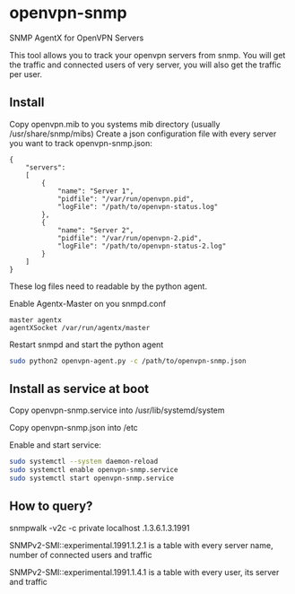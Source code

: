# openvpn-snmp
SNMP AgentX for OpenVPN Servers

This tool allows you to track your openvpn servers from snmp. You will get the traffic and connected users of very server, you will also get the traffic per user.

## Install
Copy openvpn.mib to you systems mib directory (usually /usr/share/snmp/mibs)
Create a json configuration file with every server you want to track
openvpn-snmp.json:
```
{
	"servers": 
	[
		{
			"name": "Server 1",
			"pidfile": "/var/run/openvpn.pid",
			"logFile": "/path/to/openvpn-status.log"
		},
		{
			"name": "Server 2",
			"pidfile": "/var/run/openvpn-2.pid",
			"logFile": "/path/to/openvpn-status-2.log"
		}
	]
}
```
These log files need to readable by the python agent.

Enable Agentx-Master on you snmpd.conf
```
master agentx
agentXSocket /var/run/agentx/master
```
Restart snmpd and start the python agent
```bash
sudo python2 openvpn-agent.py -c /path/to/openvpn-snmp.json
```

## Install as service at boot
Copy openvpn-snmp.service into /usr/lib/systemd/system

Copy openvpn-snmp.json into /etc

Enable and start service:
```bash
sudo systemctl --system daemon-reload
sudo systemctl enable openvpn-snmp.service
sudo systemctl start openvpn-snmp.service
```

## How to query?
snmpwalk -v2c -c private localhost .1.3.6.1.3.1991

SNMPv2-SMI::experimental.1991.1.2.1 is a table with every server name, number of connected users and traffic

SNMPv2-SMI::experimental.1991.1.4.1 is a table with every user, its server and traffic